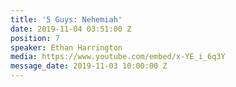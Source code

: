 ```yaml
---
title: '5 Guys: Nehemiah'
date: 2019-11-04 03:51:00 Z
position: 7
speaker: Ethan Harrington
media: https://www.youtube.com/embed/x-YE_i_6q3Y
message_date: 2019-11-03 10:00:00 Z
---
```


